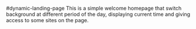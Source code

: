 #dynamic-landing-page
This is a simple welcome homepage that switch background at different period of the day, displaying current time and giving access to some sites on the page.
